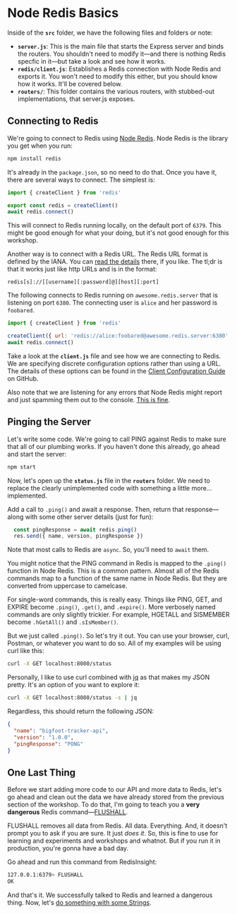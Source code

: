 # Node Redis Basics #

Inside of the **`src`** folder, we have the following files and folders or note:

-  **`server.js`**: This is the main file that starts the Express server and binds the routers. You shouldn't need to modify it—and there is nothing Redis specfic in it—but take a look and see how it works.
-  **`redis/client.js`**: Establishes a Redis connection with Node Redis and exports it. You won't need to modify this either, but you should know how it works. It'll be covered below.
-  **`routers/`**: This folder contains the various routers, with stubbed-out implementations, that server.js exposes.

## Connecting to Redis ##

We're going to connect to Redis using [Node Redis](https://github.com/redis/node-redis). Node Redis is the library you get when you run:

```bash
npm install redis
```

It's already in the `package.json`, so no need to do that. Once you have it, there are several ways to connect. The simplest is:

```javascript
import { createClient } from 'redis'

export const redis = createClient()
await redis.connect()
```

This will connect to Redis running locally, on the default port of `6379`. This might be good enough for what your doing, but it's not good enough for this workshop.

Another way is to connect with a Redis URL. The Redis URL format is defined by the IANA. You can [read the details](https://www.iana.org/assignments/uri-schemes/prov/redis) there, if you like. The tl;dr is that it works just like http URLs and is in the format:

`redis[s]://[[username][:password]@][host][:port]`

The following connects to Redis running on `awesome.redis.server` that is listening on port `6380`. The connecting user is `alice` and her password is `foobared`.

```javascript
import { createClient } from 'redis'

createClient({ url: 'redis://alice:foobared@awesome.redis.server:6380' })
await redis.connect()
```

Take a look at the **`client.js`** file and see how we are connecting to Redis. We are specifying discrete configuration options rather than using a URL. The details of these options can be found in the [Client Configuration Guide](https://github.com/redis/node-redis/blob/master/docs/client-configuration.md) on GitHub.

Also note that we are listening for any errors that Node Redis might report and just spamming them out to the console. [This is fine](https://en.wikipedia.org/wiki/Gunshow_(webcomic)).


## Pinging the Server ##

Let's write some code. We're going to call PING against Redis to make sure that all of our plumbing works. If you haven't done this already, go ahead and start the server:

```bash
npm start
```

Now, let's open up the **`status.js`** file in the **`routers`** folder. We need to replace the clearly unimplemented code with something a little more... implemented.

Add a call to `.ping()` and await a response. Then, return that response—along with some other server details (just for fun):

```javascript
  const pingResponse = await redis.ping()
  res.send({ name, version, pingResponse })
```

Note that most calls to Redis are `async`. So, you'll need to `await` them.

You might notice that the PING command in Redis is mapped to the `.ping()` function in Node Redis. This is a common pattern. Almost all of the Redis commands map to a function of the same name in Node Redis. But they are converted from uppercase to camelcase.

For single-word commands, this is really easy. Things like PING, GET, and EXPIRE become `.ping()`, `.get()`, and `.expire()`. More verbosely named commands are only slightly trickier. For example, HGETALL and SISMEMBER become `.hGetAll()` and `.sIsMember()`.

But we just called `.ping()`. So let's try it out. You can use your browser, curl, Postman, or whatever you want to do so. All of my examples will be using curl like this:

```bash
curl -X GET localhost:8080/status
```

Personally, I like to use curl combined with [jq](https://stedolan.github.io/jq/) as that makes my JSON pretty. It's an option of you want to explore it:

```bash
curl -X GET localhost:8080/status -s | jq
```

Regardless, this should return the following JSON:

```json
{
  "name": "bigfoot-tracker-api",
  "version": "1.0.0",
  "pingResponse": "PONG"
}
```

## One Last Thing

Before we start adding more code to our API and more data to Redis, let's go ahead and clean out the data we have already stored from the previous section of the workshop. To do that, I'm going to teach you a **very dangerous** Redis command—[FLUSHALL](https://redis.io/commands/flushall/).

FLUSHALL removes all data from Redis. All data. Everything. And, it doesn't prompt you to ask if you are sure. It just *does it*. So, this is fine to use for learning and experiments and workshops and whatnot. But if you run it in production, you're gonna have a bad day.

Go ahead and run this command from RedisInsight:

```bash
127.0.0.1:6379> FLUSHALL
OK
```

And that's it. We successfully talked to Redis and learned a dangerous thing. Now, let's [do something with some Strings](10-NODE-REDIS-STRINGS.md).
